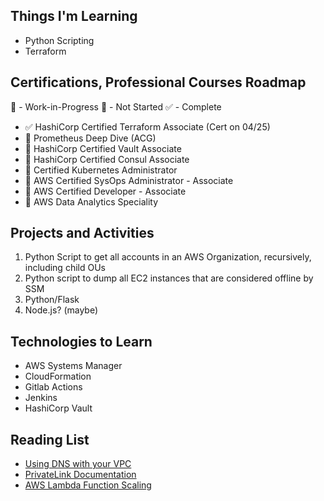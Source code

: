 ## Things I'm Learning

* Python Scripting
* Terraform

## Certifications, Professional Courses Roadmap

📖 - Work-in-Progress
📕 - Not Started
✅ - Complete

* ✅ HashiCorp Certified Terraform Associate (Cert on 04/25)
* 📖 Prometheus Deep Dive (ACG) 
* 📕 HashiCorp Certified Vault Associate
* 📕 HashiCorp Certified Consul Associate 
* 📕 Certified Kubernetes Administrator
* 📖 AWS Certified SysOps Administrator - Associate
* 📖 AWS Certified Developer - Associate
* 📕 AWS Data Analytics Speciality

## Projects and Activities 
1. Python Script to get all accounts in an AWS Organization, recursively, including child OUs
2. Python script to dump all EC2 instances that are considered offline by SSM 
3. Python/Flask
4. Node.js? (maybe)


## Technologies to Learn
* AWS Systems Manager
* CloudFormation
* Gitlab Actions
* Jenkins
* HashiCorp Vault

## Reading List
* [Using DNS with your VPC](https://docs.aws.amazon.com/vpc/latest/userguide/vpc-dns.html)
* [PrivateLink Documentation](https://docs.aws.amazon.com/vpc/latest/privatelink/endpoint-service.html)
* [AWS Lambda Function Scaling](https://docs.aws.amazon.com/lambda/latest/dg/invocation-scaling.html)
